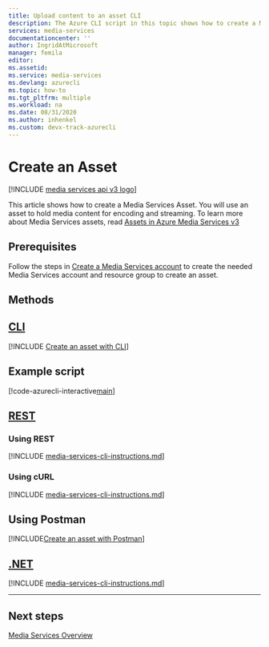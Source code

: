 ```yaml
---
title: Upload content to an asset CLI
description: The Azure CLI script in this topic shows how to create a Media Services Asset to upload content to.
services: media-services
documentationcenter: ''
author: IngridAtMicrosoft
manager: femila
editor: 
ms.assetid: 
ms.service: media-services
ms.devlang: azurecli
ms.topic: how-to
ms.tgt_pltfrm: multiple
ms.workload: na
ms.date: 08/31/2020
ms.author: inhenkel
ms.custom: devx-track-azurecli
---
```


# Create an Asset

[!INCLUDE [media services api v3 logo](./includes/v3-hr.md)]

This article shows how to create a Media Services Asset.  You will use an asset to hold media content for encoding and streaming.  To learn more about Media Services assets, read [Assets in Azure Media Services v3](assets-concept.md)

## Prerequisites

Follow the steps in [Create a Media Services account](./create-account-howto.md) to create the needed Media Services account and resource group to create an asset.

## Methods

## [CLI](#tab/cli/)

[!INCLUDE [Create an asset with CLI](./includes/task-create-asset-cli.md)]

## Example script

[!code-azurecli-interactive[main](../../../cli_scripts/media-services/create-asset/Create-Asset.sh "Create an asset")]

## [REST](#tab/rest/)

### Using REST

[!INCLUDE [media-services-cli-instructions.md](./includes/task-create-asset-rest.md)]

### Using cURL

[!INCLUDE [media-services-cli-instructions.md](./includes/task-create-asset-curl.md)]

## Using Postman

[!INCLUDE[Create an asset with Postman](./includes/task-create-asset-postman.md)]

## [.NET](#tab/net/)

[!INCLUDE [media-services-cli-instructions.md](./includes/task-create-asset-dotnet.md)]

---

## Next steps

[Media Services Overview](media-services-overview.md)
